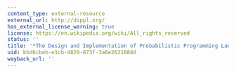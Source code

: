```yaml
---
content_type: external-resource
external_url: http://dippl.org/
has_external_license_warning: true
license: https://en.wikipedia.org/wiki/All_rights_reserved
status: ''
title: '*The Design and Implementation of Probabilistic Programming Languages*'
uid: bbd6cbeb-e1cb-4829-873f-3a6e2621088d
wayback_url: ''
---
```

